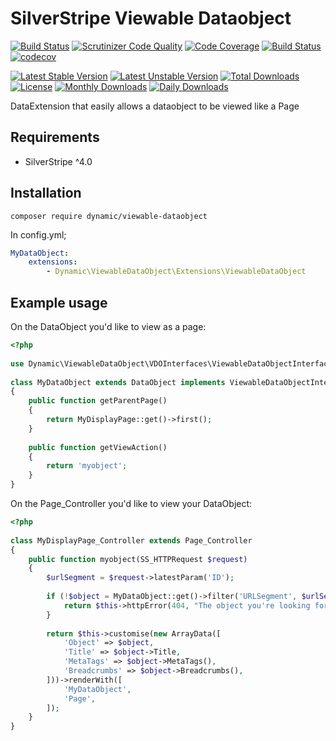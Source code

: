 # SilverStripe Viewable Dataobject
[![Build Status](https://travis-ci.org/dynamic/viewable-dataobject.svg?branch=master)](https://travis-ci.org/dynamic/viewable-dataobject)
[![Scrutinizer Code Quality](https://scrutinizer-ci.com/g/dynamic/viewable-dataobject/badges/quality-score.png?b=master)](https://scrutinizer-ci.com/g/dynamic/viewable-dataobject/?branch=master)
[![Code Coverage](https://scrutinizer-ci.com/g/dynamic/viewable-dataobject/badges/coverage.png?b=master)](https://scrutinizer-ci.com/g/dynamic/viewable-dataobject/?branch=master)
[![Build Status](https://scrutinizer-ci.com/g/dynamic/viewable-dataobject/badges/build.png?b=master)](https://scrutinizer-ci.com/g/dynamic/viewable-dataobject/build-status/master)
[![codecov](https://codecov.io/gh/dynamic/viewable-dataobject/branch/master/graph/badge.svg)](https://codecov.io/gh/dynamic/viewable-dataobject)

[![Latest Stable Version](https://poser.pugx.org/dynamic/viewable-dataobject/version)](https://packagist.org/packages/dynamic/viewable-dataobject)
[![Latest Unstable Version](https://poser.pugx.org/dynamic/viewable-dataobject/v/unstable)](//packagist.org/packages/dynamic/viewable-dataobject)
[![Total Downloads](https://poser.pugx.org/dynamic/viewable-dataobject/downloads)](https://packagist.org/packages/dynamic/viewable-dataobject)
[![License](https://poser.pugx.org/dynamic/viewable-dataobject/license)](https://packagist.org/packages/dynamic/viewable-dataobject)
[![Monthly Downloads](https://poser.pugx.org/dynamic/viewable-dataobject/d/monthly)](https://packagist.org/packages/dynamic/viewable-dataobject)
[![Daily Downloads](https://poser.pugx.org/dynamic/viewable-dataobject/d/daily)](https://packagist.org/packages/dynamic/viewable-dataobject)

DataExtension that easily allows a dataobject to be viewed like a Page

## Requirements

- SilverStripe ^4.0

## Installation

`composer require dynamic/viewable-dataobject`

In config.yml;

```yml
MyDataObject:
	extensions:
		- Dynamic\ViewableDataObject\Extensions\ViewableDataObject

```

## Example usage

On the DataObject you'd like to view as a page:

```php
<?php
	
use Dynamic\ViewableDataObject\VDOInterfaces\ViewableDataObjectInterface;
	
class MyDataObject extends DataObject implements ViewableDataObjectInterface
{
	public function getParentPage()
	{
		return MyDisplayPage::get()->first();
	}
	
	public function getViewAction()
	{
		return 'myobject';
	}
}
```	

On the Page_Controller you'd like to view your DataObject:

```php
<?php
	
class MyDisplayPage_Controller extends Page_Controller
{
    public function myobject(SS_HTTPRequest $request)
    {
        $urlSegment = $request->latestParam('ID');
	
        if (!$object = MyDataObject::get()->filter('URLSegment', $urlSegment)->first()) {
            return $this->httpError(404, "The object you're looking for doesn't seem to be here.");
        }
	
        return $this->customise(new ArrayData([
            'Object' => $object,
            'Title' => $object->Title,
            'MetaTags' => $object->MetaTags(),
            'Breadcrumbs' => $object->Breadcrumbs(),
        ]))->renderWith([
            'MyDataObject',
            'Page',
        ]);
    }
} 	
```
